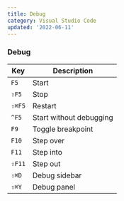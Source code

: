 ```yaml
---
title: Debug
category: Visual Studio Code
updated: '2022-06-11'
---
```


### Debug

| Key    | Description             |
| ------ | ----------------------- |
| `F5`   | Start                   |
| `⇧F5`  | Stop                    |
| `⇧⌘F5` | Restart                 |
| `^F5`  | Start without debugging |
| `F9`   | Toggle breakpoint       |
| `F10`  | Step over               |
| `F11`  | Step into               |
| `⇧F11` | Step out                |
| `⇧⌘D`  | Debug sidebar           |
| `⇧⌘Y`  | Debug panel             |
